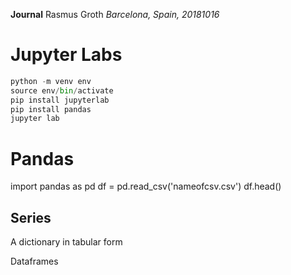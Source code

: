 **Journal**
Rasmus Groth
*Barcelona, Spain, 20181016*

# Jupyter Labs
```py
python -m venv env
source env/bin/activate
pip install jupyterlab
pip install pandas
jupyter lab
```

# Pandas
import pandas as pd
df = pd.read_csv('nameofcsv.csv')
df.head()

##  Series
A dictionary in tabular form

Dataframes
